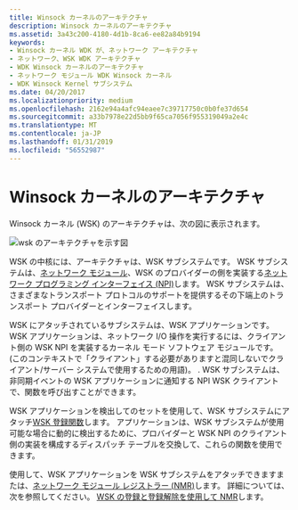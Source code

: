 ```yaml
---
title: Winsock カーネルのアーキテクチャ
description: Winsock カーネルのアーキテクチャ
ms.assetid: 3a43c200-4180-4d1b-8ca6-ee82a84b9194
keywords:
- Winsock カーネル WDK が、ネットワーク アーキテクチャ
- ネットワーク、WSK WDK アーキテクチャ
- WDK Winsock カーネルのアーキテクチャ
- ネットワーク モジュール WDK Winsock カーネル
- WDK Winsock Kernel サブシステム
ms.date: 04/20/2017
ms.localizationpriority: medium
ms.openlocfilehash: 2162e94a4afc94eaee7c39717750c0b0fe37d654
ms.sourcegitcommit: a33b7978e22d5bb9f65ca7056f955319049a2e4c
ms.translationtype: MT
ms.contentlocale: ja-JP
ms.lasthandoff: 01/31/2019
ms.locfileid: "56552987"
---
```

# <a name="winsock-kernel-architecture"></a>Winsock カーネルのアーキテクチャ


Winsock カーネル (WSK) のアーキテクチャは、次の図に表示されます。

![wsk のアーキテクチャを示す図 ](images/wskarch.png)

WSK の中核には、アーキテクチャは、WSK サブシステムです。 WSK サブシステムは、[ネットワーク モジュール](network-module.md)、WSK のプロバイダーの側を実装する[ネットワーク プログラミング インターフェイス (NPI)](network-programming-interface.md)します。 WSK サブシステムは、さまざまなトランスポート プロトコルのサポートを提供するその下端上のトランスポート プロバイダーとインターフェイスします。

WSK にアタッチされているサブシステムは、WSK アプリケーションです。 WSK アプリケーションは、ネットワーク I/O 操作を実行するには、クライアント側の WSK NPI を実装するカーネル モード ソフトウェア モジュールです。 (このコンテキストで「クライアント」する必要がありますと混同しないでクライアント/サーバー システムで使用するための用語)。 . WSK サブシステムは、非同期イベントの WSK アプリケーションに通知する NPI WSK クライアントで、関数を呼び出すことができます。

WSK アプリケーションを検出してのセットを使用して、WSK サブシステムにアタッチ[WSK 登録関数](https://msdn.microsoft.com/library/windows/hardware/ff571179)します。 アプリケーションは、WSK サブシステムが使用可能な場合に動的に検出するために、プロバイダーと WSK NPI のクライアント側の実装を構成するディスパッチ テーブルを交換して、これらの関数を使用できます。

使用して、WSK アプリケーションを WSK サブシステムをアタッチできますまたは、[ネットワーク モジュール レジストラー (NMR)](network-module-registrar2.md)します。 詳細については、次を参照してください。 [WSK の登録と登録解除を使用して NMR](using-nmr-for-wsk-registration-and-unregistration.md)します。

 

 






